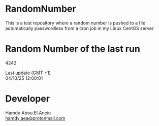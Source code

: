 # RandomNumber    
This is a test repository where a random number is pushed to a file automatically passwordless from a cron job in my Linux CentOS server    
# Random Number of the last run   
4242
      
Last update (GMT +1)    
04/10/25 12:00:01
# Developer    
Hamdy Abou El Anein   
hamdy.aea@protonmail.com

